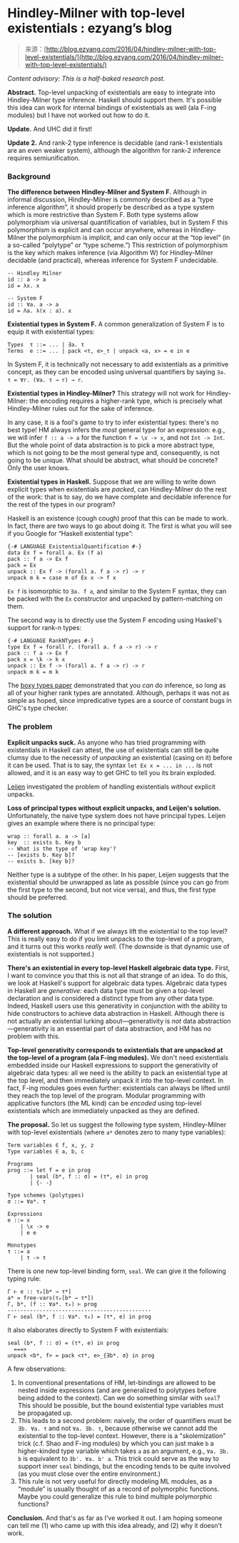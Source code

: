 <!--yml
category: 未分类
date: 2024-07-01 18:17:06
-->

# Hindley-Milner with top-level existentials : ezyang’s blog

> 来源：[http://blog.ezyang.com/2016/04/hindley-milner-with-top-level-existentials/](http://blog.ezyang.com/2016/04/hindley-milner-with-top-level-existentials/)

*Content advisory: This is a half-baked research post.*

**Abstract.** Top-level unpacking of existentials are easy to integrate into Hindley-Milner type inference. Haskell should support them. It's possible this idea can work for internal bindings of existentials as well (ala F-ing modules) but I have not worked out how to do it.

**Update.** And UHC did it first!

**Update 2.** And rank-2 type inference is decidable (and rank-1 existentials are an even weaker system), although the algorithm for rank-2 inference requires semiunification.

### Background

**The difference between Hindley-Milner and System F.** Although in informal discussion, Hindley-Milner is commonly described as a “type inference algorithm”, it should properly be described as a type system which is more restrictive than System F. Both type systems allow polymorphism via universal quantification of variables, but in System F this polymorphism is explicit and can occur anywhere, whereas in Hindley-Milner the polymorphism is implicit, and can only occur at the “top level” (in a so-called “polytype” or “type scheme.”) This restriction of polymorphism is the key which makes inference (via Algorithm W) for Hindley-Milner decidable (and practical), whereas inference for System F undecidable.

```
-- Hindley Milner
id :: a -> a
id = λx. x

-- System F
id :: ∀a. a -> a
id = Λa. λ(x : a). x

```

**Existential types in System F.** A common generalization of System F is to equip it with existential types:

```
Types  τ ::= ... | ∃a. τ
Terms  e ::= ... | pack <τ, e>_τ | unpack <a, x> = e in e

```

In System F, it is technically not necessary to add existentials as a primitive concept, as they can be encoded using universal quantifiers by saying `∃a. τ = ∀r. (∀a. τ → r) → r`.

**Existential types in Hindley-Milner?** This strategy will not work for Hindley-Milner: the encoding requires a higher-rank type, which is precisely what Hindley-Milner rules out for the sake of inference.

In any case, it is a fool's game to try to infer existential types: there's no best type! HM always infers the *most* general type for an expression: e.g., we will infer `f :: a -> a` for the function `f = \x -> x`, and not `Int -> Int`. But the whole point of data abstraction is to pick a more abstract type, which is not going to be the most general type and, consequently, is not going to be unique. What should be abstract, what should be concrete? Only the user knows.

**Existential types in Haskell.** Suppose that we are willing to write down explicit types when existentials are *packed*, can Hindley-Milner do the rest of the work: that is to say, do we have complete and decidable inference for the rest of the types in our program?

Haskell is an existence (cough cough) proof that this can be made to work. In fact, there are two ways to go about doing it. The first is what you will see if you Google for “Haskell existential type”:

```
{-# LANGUAGE ExistentialQuantification #-}
data Ex f = forall a. Ex (f a)
pack :: f a -> Ex f
pack = Ex
unpack :: Ex f -> (forall a. f a -> r) -> r
unpack m k = case m of Ex x -> f x

```

`Ex f` is isomorphic to `∃a. f a`, and similar to the System F syntax, they can be packed with the `Ex` constructor and unpacked by pattern-matching on them.

The second way is to directly use the System F encoding using Haskell's support for rank-n types:

```
{-# LANGUAGE RankNTypes #-}
type Ex f = forall r. (forall a. f a -> r) -> r
pack :: f a -> Ex f
pack x = \k -> k x
unpack :: Ex f -> (forall a. f a -> r) -> r
unpack m k = m k

```

The [boxy types paper](http://research.microsoft.com/pubs/67445/boxy-icfp.pdf) demonstrated that you *can* do inference, so long as all of your higher rank types are annotated. Although, perhaps it was not as simple as hoped, since impredicative types are a source of constant bugs in GHC's type checker.

### The problem

**Explicit unpacks suck.** As anyone who has tried programming with existentials in Haskell can attest, the use of existentials can still be quite clumsy due to the necessity of *unpacking* an existential (casing on it) before it can be used. That is to say, the syntax `let Ex x = ... in ...` is not allowed, and it is an easy way to get GHC to tell you its brain exploded.

[Leijen](http://research.microsoft.com/en-us/um/people/daan/download/papers/existentials.pdf) investigated the problem of handling existentials *without* explicit unpacks.

**Loss of principal types without explicit unpacks, and Leijen's solution.** Unfortunately, the naive type system does not have principal types. Leijen gives an example where there is no principal type:

```
wrap :: forall a. a -> [a]
key  :: exists b. Key b
-- What is the type of 'wrap key'?
-- [exists b. Key b]?
-- exists b. [key b]?

```

Neither type is a subtype of the other. In his paper, Leijen suggests that the existential should be unwrapped as late as possible (since you can go from the first type to the second, but not vice versa), and thus, the first type should be preferred.

### The solution

**A different approach.** What if we always lift the existential to the top level? This is really easy to do if you limit unpacks to the top-level of a program, and it turns out this works *really well*. (The downside is that dynamic use of existentials is not supported.)

**There's an existential in every top-level Haskell algebraic data type.** First, I want to convince you that this is not all that strange of an idea. To do this, we look at Haskell's support for algebraic data types. Algebraic data types in Haskell are *generative*: each data type must be given a top-level declaration and is considered a distinct type from any other data type. Indeed, Haskell users use this generativity in conjunction with the ability to hide constructors to achieve data abstraction in Haskell. Although there is not actually an existential lurking about—generativity is *not* data abstraction—generativity is an essential part of data abstraction, and HM has no problem with this.

**Top-level generativity corresponds to existentials that are unpacked at the top-level of a program (ala F-ing modules).** We don't need existentials embedded inside our Haskell expressions to support the generativity of algebraic data types: all we need is the ability to pack an existential type at the top level, and then immediately unpack it into the top-level context. In fact, F-ing modules goes even further: existentials can always be lifted until they reach the top level of the program. Modular programming with applicative functors (the ML kind) can be *encoded* using top-level existentials which are immediately unpacked as they are defined.

**The proposal.** So let us suggest the following type system, Hindley-Milner with top-level existentials (where `a*` denotes zero to many type variables):

```
Term variables ∈ f, x, y, z
Type variables ∈ a, b, c

Programs
prog ::= let f = e in prog
       | seal (b*, f :: σ) = (τ*, e) in prog
       | {- -}

Type schemes (polytypes)
σ ::= ∀a*. τ

Expressions
e ::= x
    | \x -> e
    | e e

Monotypes
τ ::= a
    | τ -> τ

```

There is one new top-level binding form, `seal`. We can give it the following typing rule:

```
Γ ⊢ e :: τ₀[b* → τ*]
a* = free-vars(τ₀[b* → τ*])
Γ, b*, (f :: ∀a*. τ₀) ⊢ prog
---------------------------------------------
Γ ⊢ seal (b*, f :: ∀a*. τ₀) = (τ*, e) in prog

```

It also elaborates directly to System F with existentials:

```
seal (b*, f :: σ) = (τ*, e) in prog
  ===>
unpack <b*, f> = pack <τ*, e>_{∃b*. σ} in prog

```

A few observations:

1.  In conventional presentations of HM, let-bindings are allowed to be nested inside expressions (and are generalized to polytypes before being added to the context). Can we do something similar with `seal`? This should be possible, but the bound existential type variables must be propagated up.
2.  This leads to a second problem: naively, the order of quantifiers must be `∃b. ∀a. τ` and not `∀a. ∃b. τ`, because otherwise we cannot add the existential to the top-level context. However, there is a "skolemization" trick (c.f. Shao and F-ing modules) by which you can just make `b` a higher-kinded type variable which takes `a` as an argument, e.g., `∀a. ∃b. b` is equivalent to `∃b'. ∀a. b' a`. This trick could serve as the way to support inner `seal` bindings, but the encoding tends to be quite involved (as you must close over the entire environment.)
3.  This rule is not very useful for directly modeling ML modules, as a “module” is usually thought of as a record of polymorphic functions. Maybe you could generalize this rule to bind multiple polymorphic functions?

**Conclusion.** And that's as far as I've worked it out. I am hoping someone can tell me (1) who came up with this idea already, and (2) why it doesn't work.